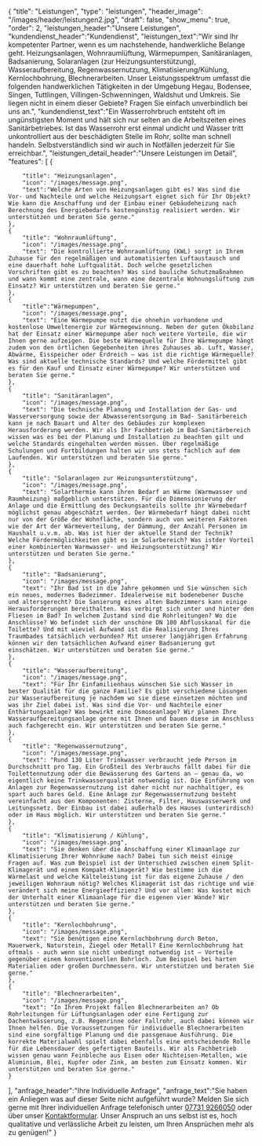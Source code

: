 {
"title": "Leistungen",
"type": "leistungen",
"header_image": "/images/header/leistungen2.jpg",
"draft": false,
"show_menu": true,
"order": 2,
"leistungen_header":"Unsere Leistungen",
"kundendienst_header":"Kunden&shy;dienst",
"leistungen_text":"Wir sind Ihr kompetenter Partner, wenn es um nachstehende, handwerkliche Belange geht. Heizungsanlagen, Wohnraumlüftung, Wärmepumpen, Sanitäranlagen, Badsanierung, Solaranlagen (zur Heizungsunterstützung), Wasseraufbereitung, Regenwassernutzung, Klimatisierung/Kühlung, Kernlochbohrung, Blechnerarbeiten. Unser Leistungsspektrum umfasst die folgenden handwerklichen Tätigkeiten in der Umgebung Hegau, Bodensee, Singen, Tuttlingen, Villingen-Schwenningen, Waldshut und Umkreis. Sie liegen nicht in einem dieser Gebiete? Fragen Sie einfach unverbindlich bei uns an.",
"kundendienst_text":"Ein Wasserrohrbruch entsteht oft im ungünstigsten Moment und hält sich nur selten an die Arbeitszeiten eines Sanitärbetriebes. Ist das Wasserrohr erst einmal undicht und Wasser tritt unkontrolliert aus der beschädigten Stelle im Rohr, sollte man schnell handeln. Selbstverständlich sind wir auch in Notfällen jederzeit für Sie erreichbar.",
"leistungen_detail_header":"Unsere Leistungen im Detail",
"features": [
	{
	 
		"title": "Heizungsanlagen",
	 	"icon": "/images/message.png",
		"text":"Welche Arten von Heizungsanlagen gibt es? Was sind die Vor- und Nachteile und welche Heizungsart eignet sich für Ihr Objekt? Wie kann die Anschaffung und der Einbau einer Gebäudeheizung nach Berechnung des Energiebedarfs kostengünstig realisiert werden. Wir unterstützen und beraten Sie gerne." 
	},
	{
	 	"title": "Wohnraumlüftung",
	  	"icon": "/images/message.png",
	  	"text": "Die kontrollierte Wohnraumlüftung (KWL) sorgt in Ihrem Zuhause für den regelmäßigen und automatisierten Luftaustausch und eine dauerhaft hohe Luftqualität. Doch welche gesetzlichen Vorschriften gibt es zu beachten? Was sind bauliche Schutzmaßnahmen und wann kommt eine zentrale, wann eine dezentrale Wohnungslüftung zum Einsatz? Wir unterstützen und beraten Sie gerne."
	},
	{
		"title":"Wärmepumpen",
		"icon": "/images/message.png",
		"text": "Eine Wärmepumpe nutzt die ohnehin vorhandene und kostenlose Umweltenergie zur Wärmegewinnung. Neben der guten Ökobilanz hat der Einsatz einer Wärmepumpe aber noch weitere Vorteile, die wir Ihnen gerne aufzeigen. Die beste Wärmequelle für Ihre Wärmepumpe hängt zudem von den örtlichen Gegebenheiten ihres Zuhauses ab. Luft, Wasser, Abwärme, Eisspeicher oder Erdreich – was ist die richtige Wärmequelle? Was sind aktuelle technische Standards? Und welche Fördermittel gibt es für den Kauf und Einsatz einer Wärmepumpe? Wir unterstützen und beraten Sie gerne."
	},
	{
		"title": "Sanitäranlagen",
		"icon": "/images/message.png",
		"text": "Die technische Planung und Installation der Gas- und Wasserversorgung sowie der Abwasserentsorgung im Bad- Sanitärbereich kann je nach Bauart und Alter des Gebäudes zur komplexen Herausforderung werden. Wir als Ihr Fachbetrieb im Bad-Sanitärbereich wissen was es bei der Planung und Installation zu beachten gilt und welche Standards eingehalten werden müssen. Über regelmäßige Schulungen und Fortbildungen halten wir uns stets fachlich auf dem Laufenden. Wir unterstützen und beraten Sie gerne."
	},
	{
		"title": "Solaranlagen zur Heizungsunterstützung",
		"icon": "/images/message.png",
		"text": "Solarthermie kann ihren Bedarf an Wärme (Warmwasser und Raumheizung) maßgeblich unterstützen. Für die Dimensionierung der Anlage und die Ermittlung des Deckungsanteils sollte ihr Wärmebedarf möglichst genau abgeschätzt werden. Der Wärmebedarf hängt dabei nicht nur von der Größe der Wohnfläche, sondern auch von weiteren Faktoren wie der Art der Wärmeverteilung, der Dämmung, der Anzahl Personen im Haushalt u.v.m. ab. Was ist hier der aktuelle Stand der Technik? Welche Fördermöglichkeiten gibt es im Solarbereich? Was istder Vorteil einer kombinierten Warmwasser- und Heizungsunterstützung? Wir unterstützen und beraten Sie gerne."
	},
	{
		"title": "Badsanierung",
		"icon": "/images/message.png",
		"text": "Ihr Bad ist in die Jahre gekommen und Sie wünschen sich ein neues, modernes Badezimmer. Idealerweise mit bodenebener Dusche und altersgerecht? Die Sanierung eines alten Badezimmers kann einige Herausforderungen bereithalten. Was verbirgt sich unter und hinter den Fliesen im Bad? In welchem Zustand sind die Rohrleitungen? Wo die Anschlüsse? Wo befindet sich der unschöne DN 100 Abflusskanal für die Toilette? Und mit wieviel Aufwand ist die Realisierung Ihres Traumbades tatsächlich verbunden? Mit unserer langjährigen Erfahrung können wir den tatsächlichen Aufwand einer Badsanierung gut einschätzen. Wir unterstützen und beraten Sie gerne."
	},
	{
		"title": "Wasseraufbereitung",
		"icon": "/images/message.png",
		"text": "Für Ihr Einfamilienhaus wünschen Sie sich Wasser in bester Qualität für die ganze Familie? Es gibt verschiedene Lösungen zur Wasseraufbereitung je nachdem wo sie diese einsetzen möchten und was ihr Ziel dabei ist. Was sind die Vor- und Nachteile einer Enthärtungsanlage? Was bewirkt eine Osmoseanlage? Wir planen Ihre Wasseraufbereitungsanlage gerne mit Ihnen und bauen diese im Anschluss auch fachgerecht ein. Wir unterstützen und beraten Sie gerne."
	},
	{
		"title": "Regenwassernutzung",
		"icon": "/images/message.png",
		"text": "Rund 130 Liter Trinkwasser verbraucht jede Person im Durchschnitt pro Tag. Ein Großteil des Verbrauchs fällt dabei für die Toilettennutzung oder die Bewässerung des Gartens an – genau da, wo eigentlich keine Trinkwasserqualität notwendig ist. Die Einführung von Anlagen zur Regenwassernutzung ist daher nicht nur nachhaltiger, es spart auch bares Geld. Eine Anlage zur Regenwassernutzung besteht vereinfacht aus den Komponenten: Zisterne, Filter, Hauswasserwerk und Leitungsnetz. Der Einbau ist dabei außerhalb des Hauses (unterirdisch) oder im Haus möglich. Wir unterstützen und beraten Sie gerne."
	},
	{
		"title": "Klimatisierung / Kühlung",
		"icon": "/images/message.png",
		"text": "Sie denken über die Anschaffung einer Klimaanlage zur Klimatisierung Ihrer Wohnräume nach? Dabei tun sich meist einige Fragen auf. Was zum Beispiel ist der Unterschied zwischen einem Split-Klimagerät und einem Kompakt-Klimagerät? Wie bestimme ich die Wärmelast und welche Kälteleistung ist für das eigene Zuhause / den jeweiligen Wohnraum nötig? Welches Klimagerät ist das richtige und wie verändert sich meine Energieeffizienz? Und vor allem: Was kostet mich der Unterhalt einer Klimaanlage für die eigenen vier Wände? Wir unterstützen und beraten Sie gerne."
	},
	{
		"title": "Kernlochbohrung",
		"icon": "/images/message.png",
		"text": "Sie benötigen eine Kernlochbohrung durch Beton, Mauerwerk, Naturstein, Ziegel oder Metall? Eine Kernlochbohrung hat oftmals - auch wenn sie nicht unbedingt notwendig ist – Vorteile gegenüber einem konventionellen Bohrloch. Zum Beispiel bei harten Materialien oder großen Durchmessern. Wir unterstützen und beraten Sie gerne."
	},
	{
		"title": "Blechnerarbeiten",
		"icon": "/images/message.png",
		"text": "In Ihrem Projekt fallen Blechnerarbeiten an? Ob Rohrleitungen für Lüftungsanlagen oder eine Fertigung zur Dachentwässerung, z.B. Regenrinne oder Fallrohr, auch dabei können wir Ihnen helfen. Die Voraussetzungen für individuelle Blechnerarbeiten sind eine sorgfältige Planung und die passgenaue Ausführung. Die korrekte Materialwahl spielt dabei ebenfalls eine entscheidende Rolle für die Lebensdauer des gefertigten Bauteils. Wir als Fachbetrieb wissen genau wann Feinbleche aus Eisen oder Nichteisen-Metallen, wie Aluminium, Blei, Kupfer oder Zink, am besten zum Einsatz kommen. Wir unterstützen und beraten Sie gerne."
	}

],
"anfrage_header":"Ihre Individuelle Anfrage",
"anfrage_text":"Sie haben ein Anliegen was auf dieser Seite nicht aufgeführt wurde?  Melden Sie sich gerne mit Ihrer individuellen Anfrage telefonisch unter <a href='tel:+4977319266050'>07731 9266050</a> oder über unser <a href='kontakt'> Kontaktformular</a>. Unser Anspruch an uns selbst ist es, hoch qualitative und verlässliche Arbeit zu leisten, um Ihren Ansprüchen mehr als zu genügen!"
}

